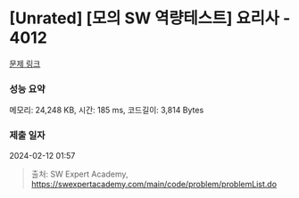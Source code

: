 # [Unrated] [모의 SW 역량테스트] 요리사 - 4012 

[문제 링크](https://swexpertacademy.com/main/code/problem/problemDetail.do?contestProbId=AWIeUtVakTMDFAVH) 

### 성능 요약

메모리: 24,248 KB, 시간: 185 ms, 코드길이: 3,814 Bytes

### 제출 일자

2024-02-12 01:57



> 출처: SW Expert Academy, https://swexpertacademy.com/main/code/problem/problemList.do